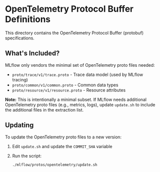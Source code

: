 # OpenTelemetry Protocol Buffer Definitions

This directory contains the OpenTelemetry Protocol Buffer (protobuf) specifications.

## What's Included?

MLflow only vendors the minimal set of OpenTelemetry proto files needed:

- `proto/trace/v1/trace.proto` - Trace data model (used by MLflow tracing)
- `proto/common/v1/common.proto` - Common data types
- `proto/resource/v1/resource.proto` - Resource attributes

**Note:** This is intentionally a minimal subset. If MLflow needs additional OpenTelemetry
proto files (e.g., metrics, logs), update `update.sh` to include the additional files in
the extraction list.

## Updating

To update the OpenTelemetry proto files to a new version:

1. Edit `update.sh` and update the `COMMIT_SHA` variable
2. Run the script:

   ```sh
   ./mlflow/protos/opentelemetry/update.sh
   ```
